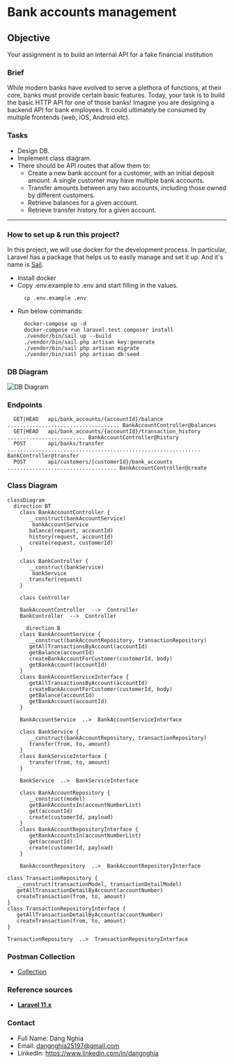 # Bank accounts management


## Objective
Your assignment is to build an internal API for a fake financial institution
### Brief
While modern banks have evolved to serve a plethora of functions, at their core, banks must provide certain basic features. Today, your task is to build the basic HTTP API for one of those banks! Imagine you are designing a backend API for bank employees. It could ultimately be consumed by multiple frontends (web, iOS, Android etc).
### Tasks
- Design DB.
- Implement class diagram.
- There should be API routes that allow them to:
    - Create a new bank account for a customer, with an initial deposit amount. A
      single customer may have multiple bank accounts.
    - Transfer amounts between any two accounts, including those owned by
      different customers.
    - Retrieve balances for a given account.
    - Retrieve transfer history for a given account.

---
### How to set up & run this project?
In this project, we will use docker for the development process. In particular, Laravel has a package that helps us to easily manage and set it up. And it's name is [Sail](https://laravel.com/docs/10.x/sail).
- Install docker
- Copy .env.example to .env and start filling in the values.
  ```shell
    cp .env.example .env
    ```
- Run below commands:
  ```shell
    docker-compose up -d
    docker-compose run laravel.test composer install
    ./vendor/bin/sail up --build
    ./vendor/bin/sail php artisan key:generate
    ./vendor/bin/sail php artisan migrate
    ./vendor/bin/sail php artisan db:seed
    ```


### DB Diagram
![DB Diagram](docs/db-diagram.png)

### Endpoints
```shell
  GET|HEAD   api/bank_accounts/{accountId}/balance .................................... BankAccountController@balances
  GET|HEAD   api/bank_accounts/{accountId}/transaction_history ......................... BankAccountController@history
  POST       api/banks/transfer .............................................................. BankController@transfer
  POST       api/customers/{customerId}/bank_accounts ................................... BankAccountController@create
```
### Class Diagram

```mermaid
classDiagram
  direction BT
	class BankAccountController {
	   __construct(bankAccountService) 
	    bankAccountService
	   balance(request, accountId) 
	   history(request, accountId) 
	   create(request, customerId) 
	}
	
	class BankController {
	   __construct(bankService) 
	    bankService
	   transfer(request) 
	}
	
	class Controller
	
	BankAccountController  -->  Controller 
	BankController  -->  Controller 
	
	  direction B	
	class BankAccountService {
	   __construct(bankAccountRepository, transactionRepository) 
	   getAllTransactionsByAccount(accountId) 
	   getBalance(accountId) 
	   createBankAccountForCustomer(customerId, body) 
	   getBankAccount(accountId) 
	}
	class BankAccountServiceInterface {
	   getAllTransactionsByAccount(accountId) 
	   createBankAccountForCustomer(customerId, body) 
	   getBalance(accountId) 
	   getBankAccount(accountId) 
	}
	
	BankAccountService  ..>  BankAccountServiceInterface 
	
	class BankService {
	   __construct(bankAccountRepository, transactionRepository) 
	   transfer(from, to, amount) 
	}
	class BankServiceInterface {
	   transfer(from, to, amount) 
	}
	
	BankService  ..>  BankServiceInterface 
	
	class BankAccountRepository {
	   __construct(model) 
	   getBankAccountsIn(accountNumberList) 
	   get(accountId) 
	   create(customerId, payload) 
	}
	class BankAccountRepositoryInterface {
	   getBankAccountsIn(accountNumberList) 
	   get(accountId) 
	   create(customerId, payload) 
	}
	
	BankAccountRepository  ..>  BankAccountRepositoryInterface 
	
class TransactionRepository {
   __construct(transactionModel, transactionDetailModel) 
   getAllTransactionDetailByAccount(accountNumber) 
   createTransaction(from, to, amount) 
}
class TransactionRepositoryInterface {
   getAllTransactionDetailByAccount(accountNumber) 
   createTransaction(from, to, amount) 
}

TransactionRepository  ..>  TransactionRepositoryInterface 
```

### Postman Collection
- [Collection](docs/bank_accounts_management.postman_collection.json)

### Reference sources
- **[Laravel 11.x](https://laravel.com/)**


### Contact
- Full Name: Dang Nghia
- Email: dangnghia25197@gmail.com
- LinkedIn: https://www.linkedin.com/in/dangnghia


